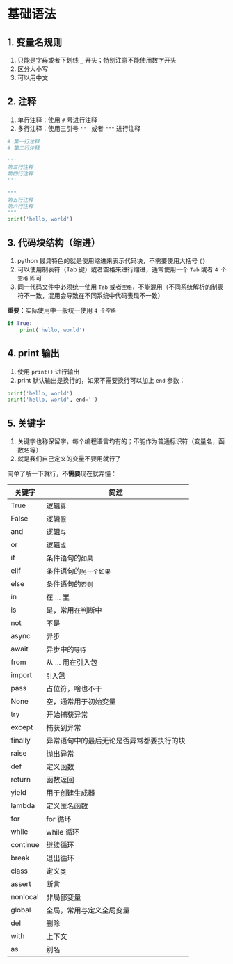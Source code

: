 # 基础语法

## 1. 变量名规则
1. 只能是字母或者下划线 `_` 开头；特别注意不能使用数字开头
2. 区分大小写
3. 可以用中文


## 2. 注释
1. 单行注释：使用 `#` 号进行注释
2. 多行注释：使用三引号 `'''` 或者 `"""` 进行注释

```python
# 第一行注释
# 第二行注释
 
'''
第三行注释
第四行注释
'''
 
"""
第五行注释
第六行注释
"""
print('hello, world')
```

## 3. 代码块结构（缩进）
1. python 最具特色的就是使用缩进来表示代码块，不需要使用大括号 `{}`
2. 可以使用制表符（Tab 键）或者空格来进行缩进，通常使用一个 `Tab` 或者 `4 个空格` 即可
3. 同一代码文件中必须统一使用 `Tab` 或者`空格`，不能混用（不同系统解析的制表符不一致，混用会导致在不同系统中代码表现不一致）

**重要**：实际使用中一般统一使用 `4 个空格`
```python
if True:
    print('hello, world')
```

## 4. print 输出
1. 使用 `print()` 进行输出
2. print 默认输出是换行的，如果不需要换行可以加上 `end` 参数：
```python
print('hello, world')
print('hello, world', end='')
```

## 5. 关键字
1. 关键字也称保留字，每个编程语言均有的；不能作为普通标识符（变量名，函数名等）  
2. 就是我们自己定义的变量不要用就行了

简单了解一下就行，**不需要**现在就弄懂：

关键字 | 简述
--- | ---
True | 逻辑`真`
False | 逻辑`假`
and | 逻辑`与`
or | 逻辑`或`
if | 条件语句的`如果`
elif | 条件语句的`另一个如果`
else | 条件语句的`否则`
in | 在 ... 里
is | 是，常用在判断中
not | 不是
async | 异步
await | 异步中的`等待`
from | 从 ... 用在引入包
import | `引入`包
pass | 占位符，啥也不干
None | 空，通常用于初始变量
try | 开始捕获异常
except | 捕获到异常
finally | 异常语句中的最后无论是否异常都要执行的块
raise | 抛出异常
def | 定义函数
return | 函数返回
yield | 用于创建生成器
lambda | 定义匿名函数
for | for 循环
while | while 循环
continue | 继续循环
break | 退出循环
class | 定义`类`
assert | 断言
nonlocal | 非局部变量
global | 全局，常用与定义全局变量
del | 删除
with | 上下文
as | 别名
